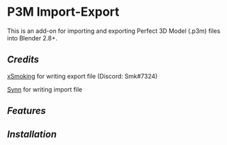 # P3M Import-Export
This is an add-on for importing and exporting Perfect 3D Model (.p3m) files into Blender 2.8+.

## *Credits*
[xSmoking](https://github.com/xSmoking) for writing export file (Discord: Smk#7324)

[Synn](https://github.com/SynnT) for writing import file

## *Features*

## *Installation*

